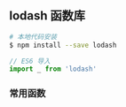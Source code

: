 ## lodash 函数库
```sh
# 本地代码安装
$ npm install --save lodash
```

```js
// ES6 导入
import _ from 'lodash'

```

### 常用函数
